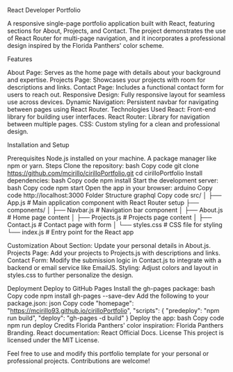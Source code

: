 <h>React Developer Portfolio<h>

A responsive single-page portfolio application built with React, featuring sections for About, Projects, and Contact. The project demonstrates the use of React Router for multi-page navigation, and it incorporates a professional design inspired by the Florida Panthers' color scheme.

Features

About Page: Serves as the home page with details about your background and expertise.
Projects Page: Showcases your projects with room for descriptions and links.
Contact Page: Includes a functional contact form for users to reach out.
Responsive Design: Fully responsive layout for seamless use across devices.
Dynamic Navigation: Persistent navbar for navigating between pages using React Router.
Technologies Used
React: Front-end library for building user interfaces.
React Router: Library for navigation between multiple pages.
CSS: Custom styling for a clean and professional design.

Installation and Setup


Prerequisites
Node.js installed on your machine.
A package manager like npm or yarn.
Steps
Clone the repository:
bash
Copy code
git clone https://github.com/mcirillo/cirilloPortfolio.git
cd cirilloPortfolio
Install dependencies:
bash
Copy code
npm install
Start the development server:
bash
Copy code
npm start
Open the app in your browser:
arduino
Copy code
http://localhost:3000
Folder Structure
graphql
Copy code
src/
│
├── App.js              # Main application component with React Router setup
├── components/
│   ├── Navbar.js       # Navigation bar component
│   ├── About.js        # Home page content
│   ├── Projects.js     # Projects page content
│   ├── Contact.js      # Contact page with form
│   └── styles.css      # CSS file for styling
└── index.js            # Entry point for the React app


Customization
About Section: Update your personal details in About.js.
Projects Page: Add your projects to Projects.js with descriptions and links.
Contact Form: Modify the submission logic in Contact.js to integrate with a backend or email service like EmailJS.
Styling: Adjust colors and layout in styles.css to further personalize the design.


Deployment
Deploy to GitHub Pages
Install the gh-pages package:
bash
Copy code
npm install gh-pages --save-dev
Add the following to your package.json:
json
Copy code
"homepage": "https://mcirillo93.github.io/cirilloPortfolio",
"scripts": {
  "predeploy": "npm run build",
  "deploy": "gh-pages -d build"
}
Deploy the app:
bash
Copy code
npm run deploy
Credits
Florida Panthers' color inspiration: Florida Panthers Branding.
React documentation: React Official Docs.
License
This project is licensed under the MIT License.

Feel free to use and modify this portfolio template for your personal or professional projects. Contributions are welcome!
